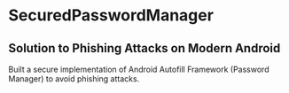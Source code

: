 # SecuredPasswordManager
## Solution to Phishing Attacks on Modern Android
Built a secure implementation of Android Autofill Framework
(Password Manager) to avoid phishing attacks.
